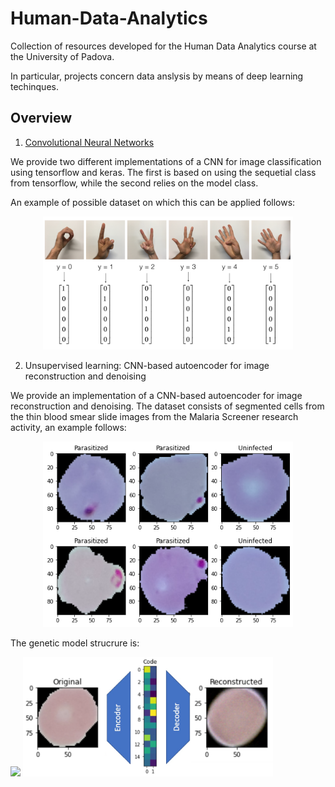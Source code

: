 # Human-Data-Analytics

Collection of resources developed for the Human Data Analytics course at the University of Padova.

In particular, projects concern data anslysis by means of deep learning techinques.

## Overview

1. [Convolutional Neural Networks](https://github.com/nicolezattarin/Human-Data-Analytics/tree/main/CNN)

We provide two different implementations of a CNN for image classification using tensorflow and keras. The first is based on using the sequetial class from tensorflow, while the second relies on the model class. 

An example of possible dataset on which this can be applied follows:

<p align="center">
  <img src="CNN/images/SIGNS.png" width="400" />
</p>

2. Unsupervised learning: CNN-based autoencoder for image reconstruction and denoising

We provide an implementation of a CNN-based autoencoder for image reconstruction and denoising.
The dataset consists of segmented cells from the thin blood smear slide images from the Malaria Screener research activity, an example follows:

<p align="center">
  <img src="imgs/malaria.png" width="400" />
</p>

The genetic model strucrure is:

<p float="center">
  <img src="CNNAutoencoders/autoencoder.png" width="400" />
  <img src="CNNAutoencoders/images/autoencoder_images.png" width="400" />
</p>
